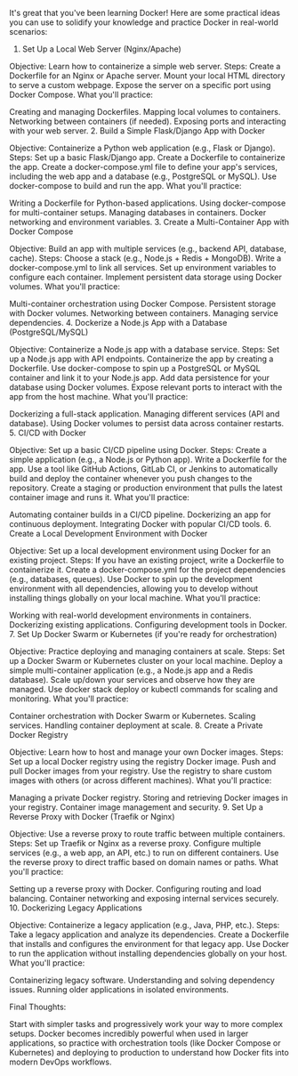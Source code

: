 It's great that you've been learning Docker! Here are some practical ideas you can use to solidify your knowledge and practice Docker in real-world scenarios:

1. Set Up a Local Web Server (Nginx/Apache)

Objective: Learn how to containerize a simple web server.
Steps:
Create a Dockerfile for an Nginx or Apache server.
Mount your local HTML directory to serve a custom webpage.
Expose the server on a specific port using Docker Compose.
What you'll practice:

Creating and managing Dockerfiles.
Mapping local volumes to containers.
Networking between containers (if needed).
Exposing ports and interacting with your web server.
2. Build a Simple Flask/Django App with Docker

Objective: Containerize a Python web application (e.g., Flask or Django).
Steps:
Set up a basic Flask/Django app.
Create a Dockerfile to containerize the app.
Create a docker-compose.yml file to define your app's services, including the web app and a database (e.g., PostgreSQL or MySQL).
Use docker-compose to build and run the app.
What you'll practice:

Writing a Dockerfile for Python-based applications.
Using docker-compose for multi-container setups.
Managing databases in containers.
Docker networking and environment variables.
3. Create a Multi-Container App with Docker Compose

Objective: Build an app with multiple services (e.g., backend API, database, cache).
Steps:
Choose a stack (e.g., Node.js + Redis + MongoDB).
Write a docker-compose.yml to link all services.
Set up environment variables to configure each container.
Implement persistent data storage using Docker volumes.
What you'll practice:

Multi-container orchestration using Docker Compose.
Persistent storage with Docker volumes.
Networking between containers.
Managing service dependencies.
4. Dockerize a Node.js App with a Database (PostgreSQL/MySQL)

Objective: Containerize a Node.js app with a database service.
Steps:
Set up a Node.js app with API endpoints.
Containerize the app by creating a Dockerfile.
Use docker-compose to spin up a PostgreSQL or MySQL container and link it to your Node.js app.
Add data persistence for your database using Docker volumes.
Expose relevant ports to interact with the app from the host machine.
What you'll practice:

Dockerizing a full-stack application.
Managing different services (API and database).
Using Docker volumes to persist data across container restarts.
5. CI/CD with Docker

Objective: Set up a basic CI/CD pipeline using Docker.
Steps:
Create a simple application (e.g., a Node.js or Python app).
Write a Dockerfile for the app.
Use a tool like GitHub Actions, GitLab CI, or Jenkins to automatically build and deploy the container whenever you push changes to the repository.
Create a staging or production environment that pulls the latest container image and runs it.
What you'll practice:

Automating container builds in a CI/CD pipeline.
Dockerizing an app for continuous deployment.
Integrating Docker with popular CI/CD tools.
6. Create a Local Development Environment with Docker

Objective: Set up a local development environment using Docker for an existing project.
Steps:
If you have an existing project, write a Dockerfile to containerize it.
Create a docker-compose.yml for the project dependencies (e.g., databases, queues).
Use Docker to spin up the development environment with all dependencies, allowing you to develop without installing things globally on your local machine.
What you'll practice:

Working with real-world development environments in containers.
Dockerizing existing applications.
Configuring development tools in Docker.
7. Set Up Docker Swarm or Kubernetes (if you're ready for orchestration)

Objective: Practice deploying and managing containers at scale.
Steps:
Set up a Docker Swarm or Kubernetes cluster on your local machine.
Deploy a simple multi-container application (e.g., a Node.js app and a Redis database).
Scale up/down your services and observe how they are managed.
Use docker stack deploy or kubectl commands for scaling and monitoring.
What you'll practice:

Container orchestration with Docker Swarm or Kubernetes.
Scaling services.
Handling container deployment at scale.
8. Create a Private Docker Registry

Objective: Learn how to host and manage your own Docker images.
Steps:
Set up a local Docker registry using the registry Docker image.
Push and pull Docker images from your registry.
Use the registry to share custom images with others (or across different machines).
What you'll practice:

Managing a private Docker registry.
Storing and retrieving Docker images in your registry.
Container image management and security.
9. Set Up a Reverse Proxy with Docker (Traefik or Nginx)

Objective: Use a reverse proxy to route traffic between multiple containers.
Steps:
Set up Traefik or Nginx as a reverse proxy.
Configure multiple services (e.g., a web app, an API, etc.) to run on different containers.
Use the reverse proxy to direct traffic based on domain names or paths.
What you'll practice:

Setting up a reverse proxy with Docker.
Configuring routing and load balancing.
Container networking and exposing internal services securely.
10. Dockerizing Legacy Applications

Objective: Containerize a legacy application (e.g., Java, PHP, etc.).
Steps:
Take a legacy application and analyze its dependencies.
Create a Dockerfile that installs and configures the environment for that legacy app.
Use Docker to run the application without installing dependencies globally on your host.
What you'll practice:

Containerizing legacy software.
Understanding and solving dependency issues.
Running older applications in isolated environments.
 

Final Thoughts:

Start with simpler tasks and progressively work your way to more complex setups. Docker becomes incredibly powerful when used in larger applications, so practice with orchestration tools (like Docker Compose or Kubernetes) and deploying to production to understand how Docker fits into modern DevOps workflows.
